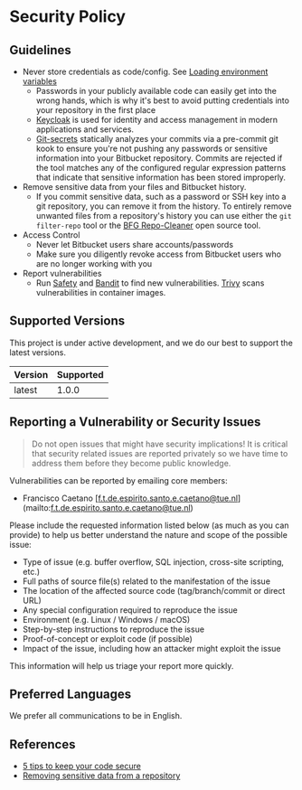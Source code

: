 # Security Policy

## Guidelines

- Never store credentials as code/config. See [Loading environment variables](loading_environment_variables.md)
  - Passwords in your publicly available code can easily get into the wrong hands, which is why it's best to
    avoid putting credentials into your repository in the first place
  - [Keycloak](https://www.keycloak.org/) is used for identity and access management in modern applications and services.
  - [Git-secrets](https://github.com/awslabs/git-secrets) statically analyzes your commits via a pre-commit git kook to
    ensure you're not pushing any passwords or sensitive information into your Bitbucket repository.
    Commits are rejected if the tool matches any of the configured regular expression patterns that indicate that sensitive
    information has been stored improperly.
- Remove sensitive data from your files and Bitbucket history.
  - If you commit sensitive data, such as a password or SSH key into a git repository, you can remove it from the history.
    To entirely remove unwanted files from a repository's history you can use either the `git filter-repo` tool or the
    [BFG Repo-Cleaner](https://rtyley.github.io/bfg-repo-cleaner/) open source tool.
- Access Control
  - Never let Bitbucket users share accounts/passwords
  - Make sure you diligently revoke access from Bitbucket users who are no longer working with you
- Report vulnerabilities
  - Run [Safety](https://github.com/pyupio/safety) and [Bandit](https://bandit.readthedocs.io/en/latest/) to find new
    vulnerabilities. [Trivy](https://github.com/aquasecurity/trivy) scans vulnerabilities in container images.

## Supported Versions

This project is under active development, and we do our best to support the latest versions.

| Version | Supported          |
| ------- | ------------------ |
| latest  |   1.0.0            |

## Reporting a Vulnerability or Security Issues

> Do not open issues that might have security implications!
> It is critical that security related issues are reported privately so we have time to address them before they become
> public knowledge.

Vulnerabilities can be reported by emailing core members:

- Francisco Caetano \[f.t.de.espirito.santo.e.caetano@tue.nl\](mailto:f.t.de.espirito.santo.e.caetano@tue.nl)

Please include the requested information listed below (as much as you can provide) to help us better understand the
nature and scope of the possible issue:

- Type of issue (e.g. buffer overflow, SQL injection, cross-site scripting, etc.)
- Full paths of source file(s) related to the manifestation of the issue
- The location of the affected source code (tag/branch/commit or direct URL)
- Any special configuration required to reproduce the issue
- Environment (e.g. Linux / Windows / macOS)
- Step-by-step instructions to reproduce the issue
- Proof-of-concept or exploit code (if possible)
- Impact of the issue, including how an attacker might exploit the issue

This information will help us triage your report more quickly.

## Preferred Languages

We prefer all communications to be in English.

## References

- [5 tips to keep your code secure](https://bitbucket.org/blog/keep-your-code-secure)
- [Removing sensitive data from a repository](https://docs.github.com/en/authentication/keeping-your-account-and-data-secure/removing-sensitive-data-from-a-repository)
